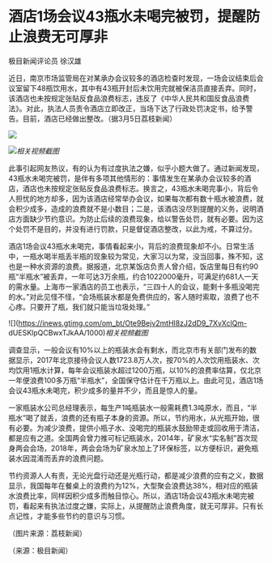 # 酒店1场会议43瓶水未喝完被罚，提醒防止浪费无可厚非

极目新闻评论员 徐汉雄

近日，南京市场监管局在对某承办会议较多的酒店检查时发现，一场会议结束后会议室留下48瓶饮用水，其中有43瓶开封后未饮用完就被保洁员直接丢弃。同时，该酒店也未按规定张贴反食品浪费标志，违反了《中华人民共和国反食品浪费法》。对此，执法人员责令酒店立即改正，当场下达了行政处罚决定书，给予警告。目前，酒店已经做出整改。（据3月5日荔枝新闻）

![](https://inews.gtimg.com/om_bt/OQcKyvqdBol0Att4UwiUlB9xnTMjelP7bSz_9qjN3BGfAAA/1000)

![](https://inews.gtimg.com/om_bt/O6f4k727c4TzeJInygiFBmFG3iWB2SSTOEBa_u7JQVqPYAA/1000)_相关视频截图_

此事引起网友热议，有的认为有过度执法之嫌，似乎小题大做了。通过新闻发现，43瓶水未喝完被罚，是伴有多项其他情形的：事情发生在某承办会议较多的酒店，酒店也未按规定张贴反食品浪费标志。换言之，43瓶水未喝完事小，背后令人担忧的地方却多，因为该酒店经常举办会议，如果每次都有数十瓶水被浪费，就会积少成多，造成的浪费就不是小数目；二是，该酒店没尽到提醒的义务，说明酒店方面缺少节约意识。为防止后续的浪费现象，给以警告处罚，就有必要。因为这个处罚不是目的，并没有进行罚款，只是督促酒店整改，以此为戒，不算过分。

酒店1场会议43瓶水未喝完，事情看起来小，背后的浪费现象却不小。日常生活中，一瓶水喝半瓶丢半瓶的现象较为常见，大家习以为常，没当回事，殊不知，这也是一种水资源的浪费。据报道，北京某饭店负责人曾介绍，饭店里每日有约90瓶“半瓶水”被丢弃，一年可达3万余瓶，约合1022000毫升，可满足约681人一天的需水量。上海市一家酒店的员工也表示，“三四十人的会议，能剩十多瓶没喝完的水。”对此见怪不怪，“会场瓶装水都是免费供应的，客人随时索取，浪费了也不心疼。只要开了瓶，我们就只能当垃圾处理。”

![](https://inews.gtimg.com/om_bt/Ote9Bejv2mtHl8zJ2dD9_7XvXclQm-
dUESKlpQCBwxTJkAA/1000)_相关视频截图_

调查显示，一般会议有10%以上的瓶装水会有剩水，而北京市有关部门发布的数据显示，2017年北京接待会议人数1723.8万人次，按70%的人次饮用瓶装水、次均饮用1瓶水计算，每年会议瓶装水超过1200万瓶，以10%的浪费率估算，仅北京一年便浪费100多万瓶“半瓶水”，全国保守估计在千万瓶以上。由此可见，酒店1场会议43瓶水未喝完，积少成多的量并不少，而且是惊人的量。

一家瓶装水公司总经理表示，每生产1吨瓶装水一般需耗费1.3吨原水，而且，“半瓶水”喝了就丢，浪费的还有瓶子本身的资源。所以，节约用水，从光瓶开始，很有必要。为减少浪费，提供小瓶子水、没喝完的瓶装水鼓励带走或回收用于清洁，都是应有之道。全国两会曾力推可标记瓶装水，2014年，矿泉水“实名制”首次现身两会会场，2018年，两会会场为矿泉水加上了环保标签，以方便标识，避免瓶装水因混淆而丢弃的浪费问题。

节约资源人人有责，无论光盘行动还是光瓶行动，都是减少浪费的应有之义，数据显示，我国每年在餐桌上的浪费约为12%，大型聚会浪费达38%，相对应的瓶装水浪费比率，同样因积少成多而触目惊心。所以，酒店1场会议43瓶水未喝完被罚，看起来有执法过度之嫌，实际上，从提醒防止浪费角度，就无可厚非。只有长点记性，才能多些节约的意识与习惯。

（图片来源：荔枝新闻）

（来源：极目新闻）

